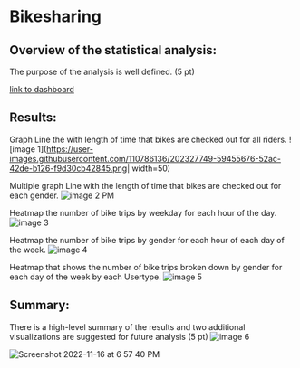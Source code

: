 # Bikesharing

## Overview of the statistical analysis:
The purpose of the analysis is well defined. (5 pt)


[link to dashboard](https://public.tableau.com/app/profile/ninotshka/viz/CitiBikeTripAnalysis_16683913534820/CitiBikeTripAnalysis)

## Results:

Graph Line the with length of time that bikes are checked out for all riders.
![image 1](https://user-images.githubusercontent.com/110786136/202327749-59455676-52ac-42de-b126-f9d30cb42845.png| width=50)


Multiple graph Line with the length of time that bikes are checked out for each gender.
![image 2 PM](https://user-images.githubusercontent.com/110786136/202327756-a4f1f4b5-122f-4804-869a-6d36940816ed.png)



Heatmap the number of bike trips by weekday for each hour of the day.
![image 3](https://user-images.githubusercontent.com/110786136/202327768-66075de3-5ba7-4f51-b14d-62e3e8a9e66f.png)


Heatmap the number of bike trips by gender for each hour of each day of the week.
![image  4](https://user-images.githubusercontent.com/110786136/202327779-8734b06a-3680-4acc-b1f7-9298d9aa239c.png)

Heatmap that shows the number of bike trips broken down by gender for each day of the week by each Usertype.
![image 5](https://user-images.githubusercontent.com/110786136/202327786-3a805d41-6ccb-4e73-b99f-c26e965aaabf.png)






## Summary:
There is a high-level summary of the results and two additional visualizations are suggested for future analysis (5 pt)
![image 6](https://user-images.githubusercontent.com/110786136/202327978-a57d0f73-7f54-4cc0-aeac-cf1668b95236.png)

![Screenshot 2022-11-16 at 6 57 40 PM](https://user-images.githubusercontent.com/110786136/202327988-72f95ff8-cc3d-4c4f-9fe0-cf8e9bc11d91.png)


